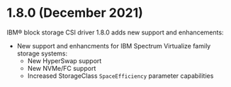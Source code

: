 # 1.8.0 (December 2021)

IBM® block storage CSI driver 1.8.0 adds new support and enhancements:
- New support and enhancments for IBM Spectrum Virtualize family storage systems:
    - New HyperSwap support
    - New NVMe/FC support
    - Increased StorageClass `SpaceEfficiency` parameter capabilities